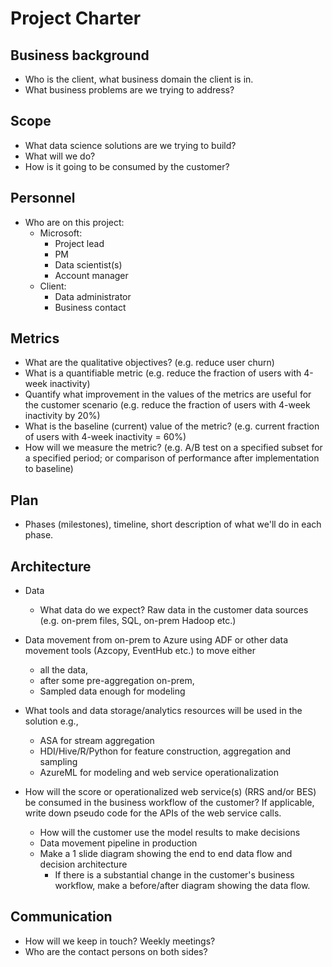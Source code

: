 # Project Charter

## Business background

- Who is the client, what business domain the client is in.
- What business problems are we trying to address?

## Scope
- What data science solutions are we trying to build?
- What will we do?
- How is it going to be consumed by the customer?

## Personnel
- Who are on this project:
	- Microsoft:
		- Project lead
		- PM
		- Data scientist(s)
		- Account manager
	- Client:
		- Data administrator
		- Business contact
	
## Metrics
- What are the qualitative objectives? (e.g. reduce user churn)
- What is a quantifiable metric  (e.g. reduce the fraction of users with 4-week inactivity)
- Quantify what improvement in the values of the metrics are useful for the customer scenario (e.g. reduce the  fraction of users with 4-week inactivity by 20%) 
- What is the baseline (current) value of the metric? (e.g. current fraction of users with 4-week inactivity = 60%)
- How will we measure the metric? (e.g. A/B test on a specified subset for a specified period; or comparison of performance after implementation to baseline)

## Plan
- Phases (milestones), timeline, short description of what we'll do in each phase.

## Architecture
- Data
  - What data do we expect? Raw data in the customer data sources (e.g. on-prem files, SQL, on-prem Hadoop etc.)
- Data movement from on-prem to Azure using ADF or other data movement tools (Azcopy, EventHub etc.) to move either
  - all the data, 
  - after some pre-aggregation on-prem,
  - Sampled data enough for modeling 

- What tools and data storage/analytics resources will be used in the solution e.g.,
  - ASA for stream aggregation
  - HDI/Hive/R/Python for feature construction, aggregation and sampling
  - AzureML for modeling and web service operationalization
- How will the score or operationalized web service(s) (RRS and/or BES) be consumed in the business workflow of the customer? If applicable, write down pseudo code for the APIs of the web service calls.
  - How will the customer use the model results to make decisions
  - Data movement pipeline in production
  - Make a 1 slide diagram showing the end to end data flow and decision architecture
    - If there is a substantial change in the customer's business workflow, make a before/after diagram showing the data flow.

## Communication
- How will we keep in touch? Weekly meetings?
- Who are the contact persons on both sides?
